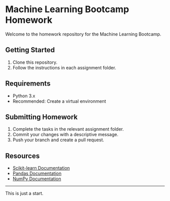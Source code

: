 
# Machine Learning Bootcamp Homework

Welcome to the homework repository for the Machine Learning Bootcamp.

## Getting Started

1. Clone this repository.
2. Follow the instructions in each assignment folder.

## Requirements

- Python 3.x
- Recommended: Create a virtual environment

## Submitting Homework

1. Complete the tasks in the relevant assignment folder.
2. Commit your changes with a descriptive message.
3. Push your branch and create a pull request.

## Resources

- [Scikit-learn Documentation](https://scikit-learn.org/stable/)
- [Pandas Documentation](https://pandas.pydata.org/docs/)
- [NumPy Documentation](https://numpy.org/doc/)

---
This is just a start.